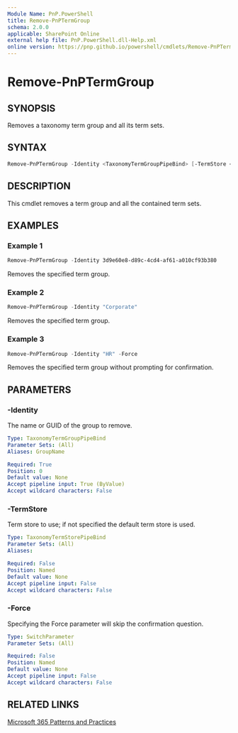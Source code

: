 ```yaml
---
Module Name: PnP.PowerShell
title: Remove-PnPTermGroup
schema: 2.0.0
applicable: SharePoint Online
external help file: PnP.PowerShell.dll-Help.xml
online version: https://pnp.github.io/powershell/cmdlets/Remove-PnPTermGroup.html
---
```

 

# Remove-PnPTermGroup

## SYNOPSIS
Removes a taxonomy term group and all its term sets.

## SYNTAX

```powershell
Remove-PnPTermGroup -Identity <TaxonomyTermGroupPipeBind> [-TermStore <TaxonomyTermStorePipeBind>] [-Force]
```

## DESCRIPTION
This cmdlet removes a term group and all the contained term sets.

## EXAMPLES

### Example 1
```powershell
Remove-PnPTermGroup -Identity 3d9e60e8-d89c-4cd4-af61-a010cf93b380
```

Removes the specified term group.

### Example 2
```powershell
Remove-PnPTermGroup -Identity "Corporate"
```
Removes the specified term group.

### Example 3
```powershell
Remove-PnPTermGroup -Identity "HR" -Force
```

Removes the specified term group without prompting for confirmation.

## PARAMETERS

### -Identity
The name or GUID of the group to remove.

```yaml
Type: TaxonomyTermGroupPipeBind
Parameter Sets: (All)
Aliases: GroupName

Required: True
Position: 0
Default value: None
Accept pipeline input: True (ByValue)
Accept wildcard characters: False
```

### -TermStore
Term store to use; if not specified the default term store is used.

```yaml
Type: TaxonomyTermStorePipeBind
Parameter Sets: (All)
Aliases:

Required: False
Position: Named
Default value: None
Accept pipeline input: False
Accept wildcard characters: False
```

### -Force
Specifying the Force parameter will skip the confirmation question.

```yaml
Type: SwitchParameter
Parameter Sets: (All)

Required: False
Position: Named
Default value: None
Accept pipeline input: False
Accept wildcard characters: False
```


## RELATED LINKS

[Microsoft 365 Patterns and Practices](https://aka.ms/m365pnp)

